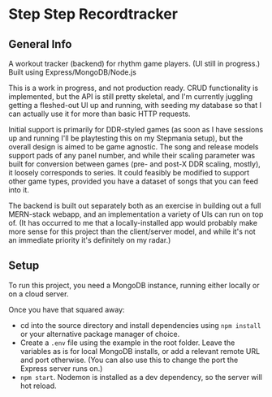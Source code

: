 # Step Step Recordtracker

## General Info

A workout tracker (backend) for rhythm game players. (UI still in progress.) Built using Express/MongoDB/Node.js

This is a work in progress, and not production ready. CRUD functionality is implemented, but the API is still pretty skeletal, and I'm currently juggling getting a fleshed-out UI up and running, with seeding my database so that I can actually use it for more than basic HTTP requests.

Initial support is primarily for DDR-styled games (as soon as I have sessions up and running I'll be playtesting this on my Stepmania setup), but the overall design is aimed to be game agnostic. The song and release models support pads of any panel number, and while their scaling parameter was built for conversion between games (pre- and post-X DDR scaling, mostly), it loosely corresponds to series. It could feasibly be modified to support other game types, provided you have a dataset of songs that you can feed into it.

The backend is built out separately both as an exercise in building out a full MERN-stack webapp, and an implementation a variety of UIs can run on top of. (It has occurred to me that a locally-installed app would probably make more sense for this project than the client/server model, and while it's not an immediate priority it's definitely on my radar.)


## Setup

To run this project, you need a MongoDB instance, running either locally or on a cloud server.

Once you have that squared away:

* cd into the source directory and install dependencies using `npm install` or your alternative package manager of choice.
* Create a `.env` file using the example in the root folder. Leave the variables as is for local MongoDB installs, or add a relevant remote URL and port otherwise. (You can also use this to change the port the Express server runs on.)
* `npm start`. Nodemon is installed as a dev dependency, so the server will hot reload.